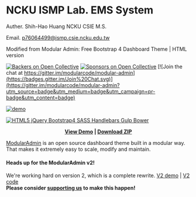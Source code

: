 # NCKU ISMP Lab. EMS System

Auther. Shih-Hao Huang NCKU CSIE M.S.

Email. p76064499@ismp.csie.ncku.edu.tw

Modified from Modular Admin: Free Bootstrap 4 Dashboard Theme | HTML version

[![Backers on Open Collective](https://opencollective.com/modular-admin-html/backers/badge.svg)](#backers) [![Sponsors on Open Collective](https://opencollective.com/modular-admin-html/sponsors/badge.svg)](#sponsors) [![Join the chat at https://gitter.im/modularcode/modular-admin](https://badges.gitter.im/Join%20Chat.svg)](https://gitter.im/modularcode/modular-admin?utm_source=badge&utm_medium=badge&utm_campaign=pr-badge&utm_content=badge)

[![demo](http://modularcode.github.io/modular-admin-html/assets/demo.png)](http://modularcode.github.io/modular-admin-html/)

[![HTML5 jQuery Bootstrap4 SASS Handlebars Gulp Bower](http://modularcode.github.io/modular-admin-html/assets/features.png)](http://modularcode.github.io/modular-admin-html/)

<p align="center">
  <strong>
    <a href="http://modularcode.github.io/modular-admin-html/" target="_blank">View Demo</a> | <a href="https://github.com/modularcode/modular-admin-html/releases" target="_blank">Download ZIP</a>
  </strong>
</p>

[ModularAdmin](http://modularcode.github.io/modular-admin-html/) is an open source dashboard theme built in a modular way. That makes it extremely easy to scale, modify and maintain.


#### Heads up for the ModularAdmin v2!
We're working hard on version 2, which is a complete rewrite. 
<a href="https://modularcode.io/modular-admin-html-demo/" target="_blank">V2 demo</a> | <a href="https://github.com/modularcode/modular-admin-html/tree/v2-dev" >V2 code</a> <br>
**Please consider [supporting us](#support-us) to make this happen!**
